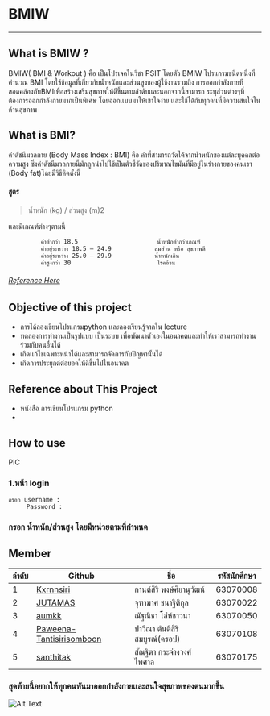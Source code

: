 # BMIW
---
## What is BMIW ?
 BMIW( BMI & Workout ) คือ เป็นโปรเจคในวิชา PSIT โดยตัว BMIW โปรแกรมชนิดหนึ่งที่คำนวณ BMI โดยใช้ข้อมูลที่เกี่ยวกับน้ำหนักเเละส่วนสูงของผู้ใช้งานรวมถึง การออกกำลังกายทีสอดคล้องกับBMIเพื่อสร้างเสริมสุขภาพให้ดีขึ้นตามลำดับเเละนอกจากนี้สามารถ ระบุส่วนต่างๆที่ต้องการออกกำลังกายมากเป็นพิเศษ โดยออกเเบบมาให้เข้าใจง่าย เเละใช้ได้กับทุกคนที่มีความสนใจในด้านสุขภาพ
## What is BMI?
 ค่าดัชนีมวลกาย (Body Mass Index : BMI) คือ ค่าที่สามารถวัดได้จากน้ำหนักของแต่ละบุคคลต่อความสูง ซึ่งค่าดัชนีมวลกายนี้มักถูกนำไปใช้เป็นตัวชี้วัดของปริมาณไขมันที่มีอยู่ในร่างกายของคนเรา (Body fat)โดยมีวิธีคิดดั้งนี้
  #### สูตร
  >  น้ำหนัก (kg) / ส่วนสูง (m)2  
  
  เเละมีเกณฑ์ต่างๆตามนี้
  >
             ค่าต่ำกว่า 18.5                      น้ำหนักต่ำกว่าเกณฑ์
             ค่าอยู่ระหว่าง 18.5 – 24.9            สมส่วน หรือ สุขภาพดี
             ค่าอยู่ระหว่าง 25.0 – 29.9            น้ำหนักเกิน
             ค่าสูงกว่า 30                        โรคอ้วน
  
###### [Reference Here](https://th.wikipedia.org/wiki/%E0%B8%94%E0%B8%B1%E0%B8%8A%E0%B8%99%E0%B8%B5%E0%B8%A1%E0%B8%A7%E0%B8%A5%E0%B8%81%E0%B8%B2%E0%B8%A2)

 ## Objective of this project
  - การได้ลองเขียนโปรแกรมpython เเละลองเรียนรู้จากใน lecture
  - ทดลองการทำงานเป็นรูปแบบ เป็นระบบ เพื่อพัฒนาตัวเองในอนาคตเเละทำให้เราสามารถทำงานร่วมกับคนอื่นได้
  - เกิดเเก้ไขเฉพาะหน้าได้เเละสามารถจัดการกับปัญหานั้นได้
  - เกิดการประยุกต์ต่อยอดให้ดีขึ้นไปในอนาคต
 ## Reference about This Project  
  - หนังสือ การเขียนโปรเเกรม python
  -

 ## How to use
 
PIC

### 1.หน้า login
    กรอก username :
         Password :
### กรอก น้ำหนัก/ส่วนสูง โดยมีหน่วยตามที่กำหนด

 
 
 
 
 
 
 
 
 
 
 
 
 
 
 
 
 
 
 ## Member
 ลำดับ  | Github  | ชื่อ  | รหัสนักศึกษา   |
 -----|-----|-----|----|
 1|[Kxrnnsiri](https://github.com/Kxrnnsiri)| กานต์สิริ พงษ์ศิยานุวัฒน์   | 63070008
 2| [JUTAMAS](https://github.com/JUTAMAS2544)|จุฑามาศ ชนาฐิติกุล       | 63070022
 3| [aumkk](https://github.com/aumkk)|ณัฐณิชา โล่ห์ชาวนา      | 63070050
 4|[Paweena-Tantisirisomboon](https://github.com/Paweena-Tantisirisomboon)|ปาวีณา ตันติสิริสมบูรณ์(ดรอป)     |63070108
 5| [santhitak](https://github.com/santhitak)|สัณฐิตา กระจ่างวงศ์ไพศาล |63070175

 
 ### สุดท้ายนี้อยากให้ทุกคนหันมาออกกำลังกายเเละสนใจสุขภาพของตนมากขึ้น
 ![Alt Text](https://media1.tenor.com/images/1cc365efffaeded5f73a7371d58f8ecb/tenor.gif?itemid=10295377)
 
